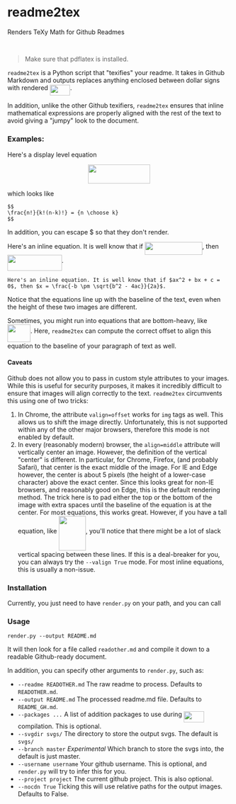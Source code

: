 # readme2tex
Renders TeXy Math for Github Readmes

<p align="center"><img src="https://rawgit.com/leegao/readme2tex/svgs/svgs/a72a8666c79e3e8072edd5f772ce0104.svg" align=middle  width=92.05722pt height=16.267284pt/></p>

> Make sure that pdflatex is installed.

`readme2tex` is a Python script that "texifies" your readme. It takes in Github Markdown and outputs
replaces anything enclosed between dollar signs with rendered <img src="https://rawgit.com/leegao/readme2tex/svgs/svgs/c068b57af6b6fa949824f73dcb828783.svg" align=middle  width=45.88146pt height=24.443640000000013pt/>.

In addition, unlike the other Github texifiers, `readme2tex` ensures that inline mathematical expressions
are properly aligned with the rest of the text to avoid giving a "jumpy" look to the document.

### Examples:

Here's a display level equation
<p align="center"><img src="https://rawgit.com/leegao/readme2tex/svgs/svgs/32737e0a8d5a4cf32ba3ab1b74902ab7.svg" align=middle  width=139.51836pt height=42.87816pt/></p>

which looks like

    $$
    \frac{n!}{k!(n-k)!} = {n \choose k}
    $$

In addition, you can escape \$ so that they don't render.

Here's an inline equation. It is well know that if <img src="https://rawgit.com/leegao/readme2tex/svgs/svgs/15b9e78f3a7cb11ea59b95c9553fb928.svg" align=middle  width=129.83094pt height=29.134080000000015pt/>, then <img src="https://rawgit.com/leegao/readme2tex/svgs/svgs/2b1f70f6a49aea806b0a5f021e843447.svg" align=middle  width=122.57262pt height=36.22391999999999pt/>.

    Here's an inline equation. It is well know that if $ax^2 + bx + c = 0$, then $x = \frac{-b \pm \sqrt{b^2 - 4ac}}{2a}$.

Notice that the equations line up with the baseline of the text, even when the height of these two images are different.

Sometimes, you might run into equations that are bottom-heavy, like <img src="https://rawgit.com/leegao/readme2tex/svgs/svgs/4cb4ead947a07837121937c807973436.svg" align=middle  width=51.96996pt height=40.39883999999998pt/>. Here, `readme2tex`
can compute the correct offset to align this equation to the baseline of your paragraph of text as well.

#### Caveats

Github does not allow you to pass in custom style attributes to your images. While this is useful for security purposes,
it makes it incredibly difficult to ensure that images will align correctly to the text. `readme2tex` circumvents this
using one of two tricks:

1. In Chrome, the attribute `valign=offset` works for `img` tags as well. This allows us to shift the image directly.
Unfortunately, this is not supported within any of the other major browsers, therefore this mode is not enabled by
default.
2. In every (reasonably modern) browser, the `align=middle` attribute will vertically center an image. However, the
definition of the vertical "center" is different. In particular, for Chrome, Firefox, (and probably Safari), that center
is the exact middle of the image. For IE and Edge however, the center is about 5 pixels (the height of a lower-case character)
above the exact center. Since this looks great for non-IE browsers, and reasonably good on Edge, this is the default
rendering method. The trick here is to pad either the top or the bottom of the image with extra spaces until the
baseline of the equation is at the center. For most equations, this works great. However, if you have a tall equation,
like <img src="https://rawgit.com/leegao/readme2tex/svgs/svgs/bdd0f9b91b7fff7fe5a2b1b7684a96ef.svg" align=middle  width=61.272540000000006pt height=78.20711999999999pt/>, you'll notice that there might be a lot
of slack vertical spacing between these lines. If this is a deal-breaker for you, you can always try the `--valign True`
mode. For most inline equations, this is usually a non-issue.

### Installation

Currently, you just need to have `render.py` on your path, and you can call

### Usage

    render.py --output README.md

It will then look for a file called `readother.md` and compile it down to a readable Github-ready
document.

In addition, you can specify other arguments to `render.py`, such as:

* `--readme READOTHER.md` The raw readme to process. Defaults to `READOTHER.md`.
* `--output README.md` The processed readme.md file. Defaults to `README_GH.md`.
* `--packages ...` A list of addition packages to use during <img src="https://rawgit.com/leegao/readme2tex/svgs/svgs/c068b57af6b6fa949824f73dcb828783.svg" align=middle  width=45.88146pt height=24.443640000000013pt/> compilation. This is optional.
* `--svgdir svgs/` The directory to store the output svgs. The default is `svgs/`
* `--branch master` *Experimental* Which branch to store the svgs into, the default is just master.
* `--username username` Your github username. This is optional, and `render.py` will try to infer this for you.
* `--project project` The current github project. This is also optional.
* `--nocdn True` Ticking this will use relative paths for the output images. Defaults to False.